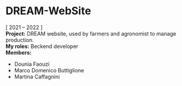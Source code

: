 # DREAM-WebSite
[ 2021 – 2022 ]  
**Project:** DREAM website, used by farmers and agronomist to manage production.  
**My roles:** Beckend developer  
**Members:** 
- Dounia Faouzi
- Marco Domenico Buttiglione
- Martina Caffagnini
